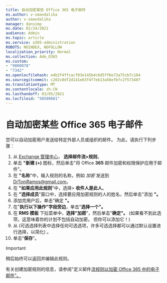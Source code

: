 ```yaml
---
title: 自动加密某些 Office 365 电子邮件
ms.author: v-smandalika
author: v-smandalika
manager: dansimp
ms.date: 02/24/2021
audience: Admin
ms.topic: article
ms.service: o365-administration
ROBOTS: NOINDEX, NOFOLLOW
localization_priority: Normal
ms.collection: Adm_O365
ms.custom:
- "9000078"
- "7342"
ms.openlocfilehash: e4b2f4ffcacf03e145b4c6d5ff6e73a75cb7c184
ms.sourcegitcommit: c202c0df2d141e63f4f7eb13a56efbfc2f57348f
ms.translationtype: MT
ms.contentlocale: zh-CN
ms.lasthandoff: 03/05/2021
ms.locfileid: "50509681"
---
```

# <a name="automatically-encrypt-certain-office-365-email-messages"></a>自动加密某些 Office 365 电子邮件

您可以自动加密用户发送给特定外部人员或组织的邮件。 为此，请执行下列步骤：

1. 从 [Exchange 管理中心](https://outlook.office365.com/ecp/)， **选择邮件流>规则**。 
2. 单击 **"新建 (+)** 图标，然后单击"将 Office **365** 邮件加密和权限保护应用于邮件"。
3. 在 **"名称**"中，输入规则的名称，例如 *加密* 发送到 DrToniRamos@gmail.com。
4. 在 **"如果应用此规则**"中，选择> **收件人是此人**。 
5. 在 **"选择成员**"窗口中，选择要应用加密规则的人的姓名，然后单击"添加 **"。** 
6. 添加完用户后，单击"确定 **"。**
7. 在"**执行以下操作"字段旁边**，单击"**选择一个"。** 
8. 在 **RMS 模板** 下拉菜单中，**选择"加密**"，然后单击"**确定"。**  (如果看不到此选项，这意味着你的计划不包括自动加密。 但你可以添加它！) 
9. 从 (可选选择列表中选择任何可选选项，许多可选选择都可以通过默认设置进行选择，以简化) 。
10. 单击“**保存**”。

> [!IMPORTANT]
> 稍后始终可以返回并编辑此规则。

有关创建加密规则的信息，请参阅"定义邮件[流规则以加密 Office 365 中的电子邮件"。](https://docs.microsoft.com/microsoft-365/compliance/define-mail-flow-rules-to-encrypt-email)

